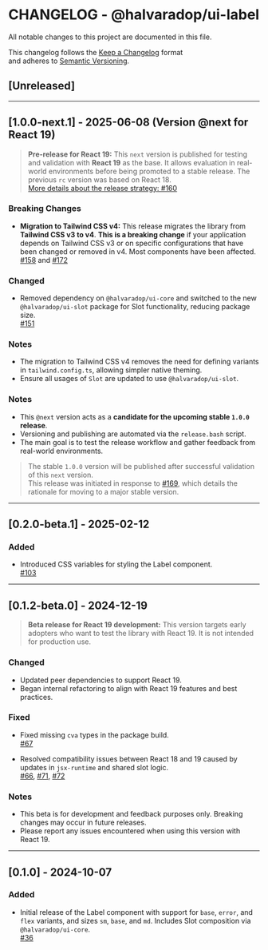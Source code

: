 # CHANGELOG - @halvaradop/ui-label

All notable changes to this project are documented in this file.

This changelog follows the [Keep a Changelog](https://keepachangelog.com/en/1.1.0/) format  
and adheres to [Semantic Versioning](https://semver.org/spec/v2.0.0.html).

## [Unreleased]

---

## [1.0.0-next.1] - 2025-06-08 (Version @next for React 19)

> **Pre-release for React 19:** This `next` version is published for testing and validation with **React 19** as the base. It allows evaluation in real-world environments before being promoted to a stable release. The previous `rc` version was based on React 18.  
> [More details about the release strategy: #160](https://github.com/halvaradop/ui/pull/160)

### Breaking Changes

- **Migration to Tailwind CSS v4:** This release migrates the library from **Tailwind CSS v3 to v4**. **This is a breaking change** if your application depends on Tailwind CSS v3 or on specific configurations that have been changed or removed in v4. Most components have been affected. [#158](https://github.com/halvaradop/ui/pull/158) and [#172](https://github.com/halvaradop/ui/pull/172)

### Changed

- Removed dependency on `@halvaradop/ui-core` and switched to the new `@halvaradop/ui-slot` package for Slot functionality, reducing package size.  
  [#151](https://github.com/halvaradop/ui/pull/151)

### Notes

- The migration to Tailwind CSS v4 removes the need for defining variants in `tailwind.config.ts`, allowing simpler native theming.
- Ensure all usages of `Slot` are updated to use `@halvaradop/ui-slot`.

### Notes

- This `@next` version acts as a **candidate for the upcoming stable `1.0.0` release**.
- Versioning and publishing are automated via the `release.bash` script.
- The main goal is to test the release workflow and gather feedback from real-world environments.

> The stable `1.0.0` version will be published after successful validation of this `next` version.  
> This release was initiated in response to [#169](https://github.com/halvaradop/ui/issues/169), which details the rationale for moving to a major stable version.

---

## [0.2.0-beta.1] - 2025-02-12

### Added

- Introduced CSS variables for styling the Label component.  
  [#103](https://github.com/halvaradop/ui/pull/103)

---

## [0.1.2-beta.0] - 2024-12-19

> **Beta release for React 19 development:** This version targets early adopters who want to test the library with React 19. It is not intended for production use.

### Changed

- Updated peer dependencies to support React 19.
- Began internal refactoring to align with React 19 features and best practices.

### Fixed

- Fixed missing `cva` types in the package build.  
  [#67](https://github.com/halvaradop/ui/pull/67)

- Resolved compatibility issues between React 18 and 19 caused by updates in `jsx-runtime` and shared slot logic.  
  [#66](https://github.com/halvaradop/ui/issues/66), [#71](https://github.com/halvaradop/ui/pull/71), [#72](https://github.com/halvaradop/ui/pull/72)

### Notes

- This beta is for development and feedback purposes only. Breaking changes may occur in future releases.
- Please report any issues encountered when using this version with React 19.

---

## [0.1.0] - 2024-10-07

### Added

- Initial release of the Label component with support for `base`, `error`, and `flex` variants, and sizes `sm`, `base`, and `md`. Includes Slot composition via `@halvaradop/ui-core`.  
  [#36](https://github.com/halvaradop/ui/pull/36)
